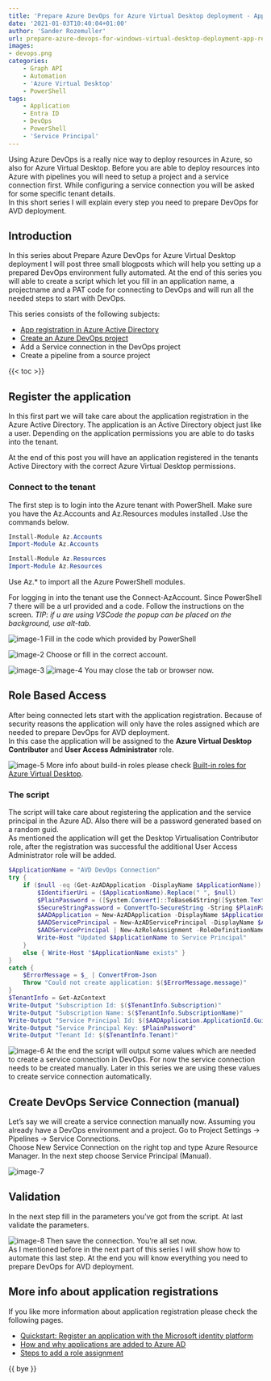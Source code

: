 ```yaml
---
title: 'Prepare Azure DevOps for Azure Virtual Desktop deployment - App registration'
date: '2021-01-03T10:40:04+01:00'
author: 'Sander Rozemuller'
url: prepare-azure-devops-for-windows-virtual-desktop-deployment-app-registration
images:
- devops.png
categories:
    - Graph API
    - Automation
    - 'Azure Virtual Desktop'
    - PowerShell
tags:
    - Application
    - Entra ID
    - DevOps
    - PowerShell
    - 'Service Principal'
---
```


Using Azure DevOps is a really nice way to deploy resources in Azure, so also for Azure Virtual Desktop. Before you are able to deploy resources into Azure with pipelines you will need to setup a project and a service connection first. While configuring a service connection you will be asked for some specific tenant details.   
In this short series I will explain every step you need to prepare DevOps for AVD deployment.

## Introduction

In this series about Prepare Azure DevOps for Azure Virtual Desktop deployment I will post three small blogposts which will help you setting up a prepared DevOps environment fully automated. At the end of this series you will able to create a script which let you fill in an application name, a projectname and a PAT code for connecting to DevOps and will run all the needed steps to start with DevOps.

This series consists of the following subjects:

- [App registration in Azure Active Directory](https://www.rozemuller.com/prepare-azure-devops-for-azure-virtual-desktop-deployment-app-registration/)
- [Create an Azure DevOps project](https://www.rozemuller.com/prepare-azure-devops-for-azure-virtual-desktop-deployment-create-devops-project/)
- Add a Service connection in the DevOps project
- Create a pipeline from a source project

{{< toc >}}

## Register the application

In this first part we will take care about the application registration in the Azure Active Directory. The application is an Active Directory object just like a user. Depending on the application permissions you are able to do tasks into the tenant.

At the end of this post you will have an application registered in the tenants Active Directory with the correct Azure Virtual Desktop permissions.

### Connect to the tenant

The first step is to login into the Azure tenant with PowerShell. Make sure you have the Az.Accounts and Az.Resources modules installed .Use the commands below.

```powershell
Install-Module Az.Accounts
Import-Module Az.Accounts

Install-Module Az.Resources
Import-Module Az.Resources
```

Use Az.\* to import all the Azure PowerShell modules.

For logging in into the tenant use the Connect-AzAccount. Since PowerShell 7 there will be a url provided and a code. Follow the instructions on the screen. *TIP: if u are using VSCode the popup can be placed on the background, use alt-tab.*

![image-1](image-1.png)
Fill in the code which provided by PowerShell

![image-2](image-2.png)
Choose or fill in the correct account.

![image-3](image-3.png)
![image-4](image-4.png)
You may close the tab or browser now.

## Role Based Access

After being connected lets start with the application registration. Because of security reasons the application will only have the roles assigned which are needed to prepare DevOps for AVD deployment.  
In this case the application will be assigned to the **Azure Virtual Desktop Contributor** and **User Access Administrator** role.

![image-5](image-5.png)
More info about build-in roles please check [Built-in roles for Azure Virtual Desktop](https://docs.microsoft.com/en-us/azure/virtual-desktop/rbac).

### The script

The script will take care about registering the application and the service principal in the Azure AD. Also there will be a password generated based on a random guid.  
As mentioned the application will get the Desktop Virtualisation Contributor role, after the registration was successful the additional User Access Administrator role will be added.

```powershell
$ApplicationName = "AVD DevOps Connection"
try {
    if ($null -eq (Get-AzADApplication -DisplayName $ApplicationName)) {
        $IdentifierUri = ($ApplicationName).Replace(" ", $null)
        $PlainPassword = ([System.Convert]::ToBase64String([System.Text.Encoding]::UTF8.GetBytes((New-Guid)))) + "="
        $SecureStringPassword = ConvertTo-SecureString -String $PlainPassword -AsPlainText -Force
        $AADApplication = New-AzADApplication -DisplayName $ApplicationName -IdentifierUris "http://$IdentifierUri" -Password $SecureStringPassword
        $AADServicePrincipal = New-AzADServicePrincipal -DisplayName $ApplicationName -Role "Desktop Virtualization Contributor" -ApplicationId $AADApplication.applicationId
        $AADServicePrincipal | New-AzRoleAssignment -RoleDefinitionName "User Access Administrator"
        Write-Host "Updated $ApplicationName to Service Principal"  
    }
    else { Write-Host "$ApplicationName exists" }
}
catch {
    $ErrorMessage = $_ | ConvertFrom-Json
    Throw "Could not create application: $($ErrorMessage.message)"
}
$TenantInfo = Get-AzContext
Write-Output "Subscription Id: $($TenantInfo.Subscription)"
Write-Output "Subscription Name: $($TenantInfo.SubscriptionName)"
Write-Output "Service Principal Id: $($AADApplication.ApplicationId.Guid)"
Write-Output "Service Principal Key: $PlainPassword"
Write-Output "Tenant Id: $($TenantInfo.Tenant)"
```

![image-6](image-6.png)
At the end the script will output some values which are needed to create a service connection in DevOps. For now the service connection needs to be created manually. Later in this series we are using these values to create service connection automatically.

## Create DevOps Service Connection (manual)

Let’s say we will create a service connection manually now. Assuming you already have a DevOps environment and a project. Go to Project Settings -&gt; Pipelines -&gt; Service Connections.   
Choose New Service Connection on the right top and type Azure Resource Manager. In the next step choose Service Principal (Manual).

![image-7](image-7.png)
## Validation

In the next step fill in the parameters you’ve got from the script. At last validate the parameters.

![image-8](image-8.png)
Then save the connection. You’re all set now.  
As I mentioned before in the next part of this series I will show how to automate this last step. At the end you will know everything you need to prepare DevOps for AVD deployment.

## More info about application registrations

If you like more information about application registration please check the following pages.

- [Quickstart: Register an application with the Microsoft identity platform](https://docs.microsoft.com/en-us/azure/active-directory/develop/quickstart-register-app)
- [How and why applications are added to Azure AD](https://docs.microsoft.com/nl-nl/azure/active-directory/develop/active-directory-how-applications-are-added)
- [Steps to add a role assignment](https://docs.microsoft.com/nl-nl/azure/role-based-access-control/role-assignments-steps)

{{ bye }}